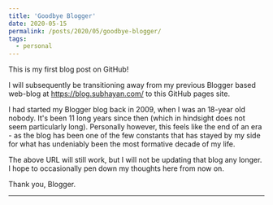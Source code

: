 ```yaml
---
title: 'Goodbye Blogger'
date: 2020-05-15
permalink: /posts/2020/05/goodbye-blogger/
tags:
  - personal
---
```


This is my first blog post on GitHub!

I will subsequently be transitioning away from my previous Blogger based web-blog at https://blog.subhayan.com/ to this GitHub pages site.

I had started my Blogger blog back in 2009, when I was an 18-year old nobody. It's been 11 long years since then (which in hindsight does not seem particularly long). Personally however, this feels like the end of an era - as the blog has been one of the few constants that has stayed by my side for what has undeniably been the most formative decade of my life.

The above URL will still work, but I will not be updating that blog any longer. I hope to occasionally pen down my thoughts here from now on.

Thank you, Blogger.



------
<!--stackedit_data:
eyJoaXN0b3J5IjpbLTI4Mjg4NDIxXX0=
-->